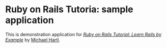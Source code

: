 # Ruby on Rails Tutoria: sample application

This is demonstration application for [*Ruby on Rails Tutorial: Learn Rails by Example*](http://railstutorial.org) by [Michael Hartl](http://michaelhartl.com).
